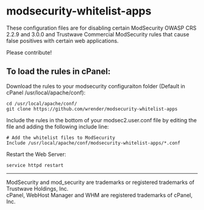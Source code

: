 # modsecurity-whitelist-apps

These configuration files are for disabling certain ModSecurity OWASP CRS 2.2.9 and 3.0.0 and Trustwave Commercial ModSecurity rules that cause false positives with certain web applications.

Please contribute!

<h2>To load the rules in cPanel:</h2>

Download the rules to your modsecurity configuraiton folder (Default in cPanel /usr/local/apache/conf):
```text
cd /usr/local/apache/conf/
git clone https://github.com/wrender/modsecurity-whitelist-apps
``` 

Include the rules in the bottom of your modsec2.user.conf file by editing the file and adding the following include line:
``` text
# Add the whitelist files to ModSecurity
Include /usr/local/apache/conf/modsecurity-whitelist-apps/*.conf
```

Restart the Web Server:
``` text
service httpd restart
```

---------------------------------

ModSecurity and mod_security are trademarks or registered trademarks of Trustwave Holdings, Inc.
<br>
cPanel, WebHost Manager and WHM are registered trademarks of 
cPanel, Inc.
<br>
